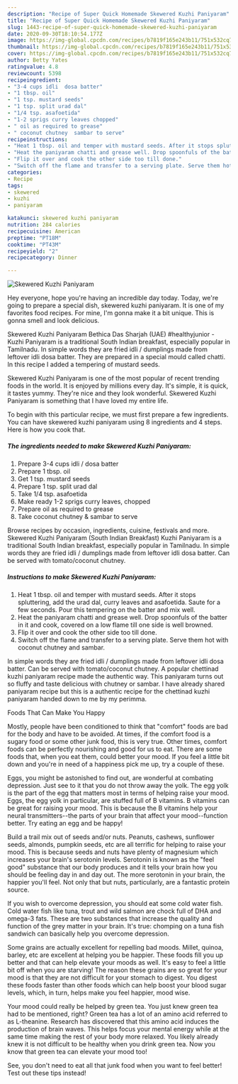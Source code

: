 ```yaml
---
description: "Recipe of Super Quick Homemade Skewered Kuzhi Paniyaram"
title: "Recipe of Super Quick Homemade Skewered Kuzhi Paniyaram"
slug: 1443-recipe-of-super-quick-homemade-skewered-kuzhi-paniyaram
date: 2020-09-30T18:10:54.177Z
image: https://img-global.cpcdn.com/recipes/b7819f165e243b11/751x532cq70/skewered-kuzhi-paniyaram-recipe-main-photo.jpg
thumbnail: https://img-global.cpcdn.com/recipes/b7819f165e243b11/751x532cq70/skewered-kuzhi-paniyaram-recipe-main-photo.jpg
cover: https://img-global.cpcdn.com/recipes/b7819f165e243b11/751x532cq70/skewered-kuzhi-paniyaram-recipe-main-photo.jpg
author: Betty Yates
ratingvalue: 4.8
reviewcount: 5398
recipeingredient:
- "3-4 cups idli  dosa batter"
- "1 tbsp. oil"
- "1 tsp. mustard seeds"
- "1 tsp. split urad dal"
- "1/4 tsp. asafoetida"
- "1-2 sprigs curry leaves chopped"
- " oil as required to grease"
- " coconut chutney  sambar to serve"
recipeinstructions:
- "Heat 1 tbsp. oil and temper with mustard seeds. After it stops spluttering, add the urad dal, curry leaves and asafoetida. Saute for a few seconds. Pour this tempering on the batter and mix well."
- "Heat the paniyaram chatti and grease well. Drop spoonfuls of the batter in it and cook, covered on a low flame till one side is well browned."
- "Flip it over and cook the other side too till done."
- "Switch off the flame and transfer to a serving plate. Serve them hot with coconut chutney and sambar."
categories:
- Recipe
tags:
- skewered
- kuzhi
- paniyaram

katakunci: skewered kuzhi paniyaram 
nutrition: 284 calories
recipecuisine: American
preptime: "PT18M"
cooktime: "PT43M"
recipeyield: "2"
recipecategory: Dinner

---
```



![Skewered Kuzhi Paniyaram](https://img-global.cpcdn.com/recipes/b7819f165e243b11/751x532cq70/skewered-kuzhi-paniyaram-recipe-main-photo.jpg)

Hey everyone, hope you're having an incredible day today. Today, we're going to prepare a special dish, skewered kuzhi paniyaram. It is one of my favorites food recipes. For mine, I'm gonna make it a bit unique. This is gonna smell and look delicious.

Skewered Kuzhi Paniyaram Bethica Das Sharjah (UAE) #healthyjunior - Kuzhi Paniyaram is a traditional South Indian breakfast, especially popular in Tamilnadu. In simple words they are fried idli / dumplings made from leftover idli dosa batter. They are prepared in a special mould called chatti. In this recipe I added a tempering of mustard seeds.

Skewered Kuzhi Paniyaram is one of the most popular of recent trending foods in the world. It is enjoyed by millions every day. It's simple, it is quick, it tastes yummy. They're nice and they look wonderful. Skewered Kuzhi Paniyaram is something that I have loved my entire life.


To begin with this particular recipe, we must first prepare a few ingredients. You can have skewered kuzhi paniyaram using 8 ingredients and 4 steps. Here is how you cook that.

<!--inarticleads1-->

##### The ingredients needed to make Skewered Kuzhi Paniyaram:

1. Prepare 3-4 cups idli / dosa batter
1. Prepare 1 tbsp. oil
1. Get 1 tsp. mustard seeds
1. Prepare 1 tsp. split urad dal
1. Take 1/4 tsp. asafoetida
1. Make ready 1-2 sprigs curry leaves, chopped
1. Prepare  oil as required to grease
1. Take  coconut chutney &amp; sambar to serve


Browse recipes by occasion, ingredients, cuisine, festivals and more. Skewered Kuzhi Paniyaram (South Indian Breakfast) Kuzhi Paniyaram is a traditional South Indian breakfast, especially popular in Tamilnadu. In simple words they are fried idli / dumplings made from leftover idli dosa batter. Can be served with tomato/coconut chutney. 

<!--inarticleads2-->

##### Instructions to make Skewered Kuzhi Paniyaram:

1. Heat 1 tbsp. oil and temper with mustard seeds. After it stops spluttering, add the urad dal, curry leaves and asafoetida. Saute for a few seconds. Pour this tempering on the batter and mix well.
1. Heat the paniyaram chatti and grease well. Drop spoonfuls of the batter in it and cook, covered on a low flame till one side is well browned.
1. Flip it over and cook the other side too till done.
1. Switch off the flame and transfer to a serving plate. Serve them hot with coconut chutney and sambar.


In simple words they are fried idli / dumplings made from leftover idli dosa batter. Can be served with tomato/coconut chutney. A popular chettinad kuzhi paniyaram recipe made the authentic way. This paniyaram turns out so fluffy and taste delicious with chutney or sambar. I have already shared paniyaram recipe but this is a authentic recipe for the chettinad kuzhi paniyaram handed down to me by my perimma. 

Foods That Can Make You Happy


Mostly, people have been conditioned to think that "comfort" foods are bad for the body and have to be avoided. At times, if the comfort food is a sugary food or some other junk food, this is very true. Other times, comfort foods can be perfectly nourishing and good for us to eat. There are some foods that, when you eat them, could better your mood. If you feel a little bit down and you're in need of a happiness pick me up, try a couple of these.

Eggs, you might be astonished to find out, are wonderful at combating depression. Just see to it that you do not throw away the yolk. The egg yolk is the part of the egg that matters most in terms of helping raise your mood. Eggs, the egg yolk in particular, are stuffed full of B vitamins. B vitamins can be great for raising your mood. This is because the B vitamins help your neural transmitters--the parts of your brain that affect your mood--function better. Try eating an egg and be happy!

Build a trail mix out of seeds and/or nuts. Peanuts, cashews, sunflower seeds, almonds, pumpkin seeds, etc are all terrific for helping to raise your mood. This is because seeds and nuts have plenty of magnesium which increases your brain's serotonin levels. Serotonin is known as the "feel good" substance that our body produces and it tells your brain how you should be feeling day in and day out. The more serotonin in your brain, the happier you'll feel. Not only that but nuts, particularly, are a fantastic protein source.

If you wish to overcome depression, you should eat some cold water fish. Cold water fish like tuna, trout and wild salmon are chock full of DHA and omega-3 fats. These are two substances that increase the quality and function of the grey matter in your brain. It's true: chomping on a tuna fish sandwich can basically help you overcome depression. 

Some grains are actually excellent for repelling bad moods. Millet, quinoa, barley, etc are excellent at helping you be happier. These foods fill you up better and that can help elevate your moods as well. It's easy to feel a little bit off when you are starving! The reason these grains are so great for your mood is that they are not difficult for your stomach to digest. You digest these foods faster than other foods which can help boost your blood sugar levels, which, in turn, helps make you feel happier, mood wise.

Your mood could really be helped by green tea. You just knew green tea had to be mentioned, right? Green tea has a lot of an amino acid referred to as L-theanine. Research has discovered that this amino acid induces the production of brain waves. This helps focus your mental energy while at the same time making the rest of your body more relaxed. You likely already knew it is not difficult to be healthy when you drink green tea. Now you know that green tea can elevate your mood too!

See, you don't need to eat all that junk food when you want to feel better! Test out  these tips  instead!

